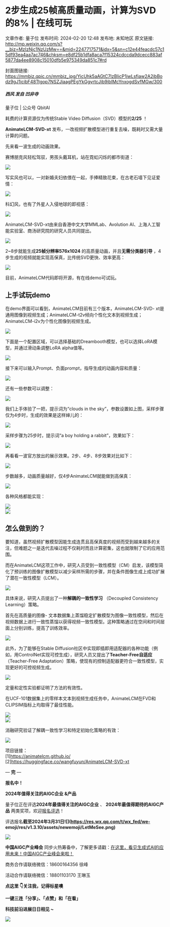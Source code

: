 # 2步生成25帧高质量动画，计算为SVD的8% | 在线可玩

文章作者: 量子位
发布时间: 2024-02-20 12:48
发布地: 未知地区
原文链接: http://mp.weixin.qq.com/s?__biz=MzIzNjc1NzUzMw==&mid=2247717571&idx=5&sn=c12e44feacdc57c15df93ea4aa7ac746&chksm=e8df25b1dfa8aca7f15324cdccda9dcecc883af5877da4ee8908c15010dfb5e975349da851c7#rd

封面图链接: https://mmbiz.qpic.cn/mmbiz_jpg/YicUhk5aAGtC7IzBlicP1jwLsfiaw2A2ibBodz9gJ1icibF48Ttgop7NSZJiaagPEgYkGgyrtcJib9ibIMcYnxogdSvfMGw/300

##### 西风 发自 凹非寺  
量子位 | 公众号 QbitAI

耗费的计算资源仅为传统Stable Video Diffusion（SVD）模型的**2/25** ！

**AnimateLCM-SVD-xt** 发布，一改视频扩散模型进行重复去噪，既耗时又需大量计算的问题。

先来看一波生成的动画效果。

赛博朋克风轻松驾驭，男孩头戴耳机，站在霓虹闪烁的都市街道：

![](https://mmbiz.qpic.cn/mmbiz_gif/YicUhk5aAGtC7IzBlicP1jwLsfiaw2A2ibBoLgKgL0F3thJl9FOwSGVCrckeNibibYpOAj3X8y7VuvLPlF9nzVIea52A/640?wx_fmt=gif&from=appmsg)

写实风也可以，一对新婚夫妇依偎在一起，手捧精致花束，在古老石墙下见证爱情：

![](https://mmbiz.qpic.cn/mmbiz_gif/YicUhk5aAGtC7IzBlicP1jwLsfiaw2A2ibBooU7zDI6AHQTeYQtMPMu87icoulHgQwFcXWFrjDW93oF5ibreUHCibAsFA/640?wx_fmt=gif&from=appmsg)

科幻风，也有了外星人入侵地球的即视感：

![](https://mmbiz.qpic.cn/mmbiz_gif/YicUhk5aAGtC7IzBlicP1jwLsfiaw2A2ibBoPfKnaWFAPjSoNSIeHQOzejaqLGINZWgYyicslk3T2I9icEN9RYv80N7A/640?wx_fmt=gif&from=appmsg)

AnimateLCM-SVD-xt由来自香港中文大学MMLab、Avolution AI、上海人工智能实验室、商汤研究院的研究人员共同提出。

![](https://mmbiz.qpic.cn/mmbiz_png/YicUhk5aAGtC7IzBlicP1jwLsfiaw2A2ibBoJVd2Sms2p6OXySgv4CbZicr6vb9mXZ4LC684VFWvnHJoRAiaU6vEyUqg/640?wx_fmt=png&from=appmsg)

2~8步就能生成**25帧分辨率576x1024** 的高质量动画，并且**无需分类器引导** ，4步生成的视频就能实现高保真，比传统SVD更快、效率更高：

![](https://mmbiz.qpic.cn/mmbiz_gif/YicUhk5aAGtC7IzBlicP1jwLsfiaw2A2ibBouJ5nQIzEYQ8cfL93WblHthtHoJY51555WzTHOq4wmh831ZEclfaOaw/640?wx_fmt=gif&from=appmsg)

目前，AnimateLCM代码即将开源，有在线demo可试玩。

## 上手试玩demo

在demo界面可以看到，AnimateLCM目前有三个版本，AnimateLCM-SVD-
xt是通用图像到视频生成；AnimateLCM-t2v倾向个性化文本到视频生成；AnimateLCM-i2v为个性化图像到视频生成。

![](https://mmbiz.qpic.cn/mmbiz_png/YicUhk5aAGtC7IzBlicP1jwLsfiaw2A2ibBoibpTomgQBYI01yVNaJWhI1xcAic6hhZehRB9Wl5sGMx5Fb6KjrLNDsVQ/640?wx_fmt=png&from=appmsg)

下面是一个配置区域，可以选择基础的Dreambooth模型，也可以选择LoRA模型，并通过滑动条调整LoRA alpha值等。

![](https://mmbiz.qpic.cn/mmbiz_png/YicUhk5aAGtC7IzBlicP1jwLsfiaw2A2ibBoIS0zTh4QBBuyUep8ibiczV6wNeia7IBic2LDQzmhq7RFlK2HXtqIyXJdpA/640?wx_fmt=png&from=appmsg)

接下来可以输入Prompt、负面prompt，指导生成的动画内容和质量：

![](https://mmbiz.qpic.cn/mmbiz_png/YicUhk5aAGtC7IzBlicP1jwLsfiaw2A2ibBoibWs0J1Sw79pGbuEYGLr4c9HJcF9wsDsU7woeuTyFEkQx1MfNxLiawsg/640?wx_fmt=png&from=appmsg)

还有一些参数可以调整：

![](https://mmbiz.qpic.cn/mmbiz_png/YicUhk5aAGtC7IzBlicP1jwLsfiaw2A2ibBo4k8pWj8knIicggEbjTMRbTkwL3f7TVUWOibUBzw9VDE7fBAGWvpic7ibew/640?wx_fmt=png&from=appmsg)

我们上手体验了一把，提示词为“clouds in the sky”，参数设置如上图，采样步骤仅为4步时，生成的效果是这样婶儿的：

![](https://mmbiz.qpic.cn/mmbiz_gif/YicUhk5aAGtC7IzBlicP1jwLsfiaw2A2ibBoial0n3nR3Fm956FzucjM0AIlG03nibwfgksgIWfJ7IDLk7Vel0m5rwnw/640?wx_fmt=gif&from=appmsg)

采样步骤为25步时，提示词“a boy holding a rabbit”，效果如下：

![](https://mmbiz.qpic.cn/mmbiz_gif/YicUhk5aAGtC7IzBlicP1jwLsfiaw2A2ibBo24YQmZm4wg0t36yCmUtVOYUQW2jJOcBXqI6NT5D5hpK2jeyzHUOwfA/640?wx_fmt=gif&from=appmsg)

再看看一波官方放出的展示效果。2步、4步、8步效果对比如下：

![](https://mmbiz.qpic.cn/mmbiz_gif/YicUhk5aAGtC7IzBlicP1jwLsfiaw2A2ibBoOz9fb1BmkSvC1M4LprX0n1Rw4hLcMmZulveNLnZSia01DZTYOq4YGoQ/640?wx_fmt=gif&from=appmsg)

步数越多，动画质量越好，仅4步AnimateLCM就能做到高保真：

![](https://mmbiz.qpic.cn/mmbiz_gif/YicUhk5aAGtC7IzBlicP1jwLsfiaw2A2ibBobotoM8fCSuBslTuS1bJWm4QibP19Rcxd8I1FbemnG348XZb3wGib9y0g/640?wx_fmt=gif&from=appmsg)

各种风格都能实现：

![](https://mmbiz.qpic.cn/mmbiz_gif/YicUhk5aAGtC7IzBlicP1jwLsfiaw2A2ibBo0xUk48YMxtugB9OZPF7UVqiacGXiaKQwNpM92bQ5Yfmr3jUKynoIE67A/640?wx_fmt=gif&from=appmsg)  
![](https://mmbiz.qpic.cn/mmbiz_gif/YicUhk5aAGtC7IzBlicP1jwLsfiaw2A2ibBoh4icFjICjPEQURhGRThUDecwbEO0cQbSEy2fIK6FmFuDEa46UAic5QOg/640?wx_fmt=gif&from=appmsg)

## 怎么做到的？

要知道，虽然视频扩散模型因能生成连贯且高保真度的视频而受到越来越多的关注，但难题之一是迭代去噪过程不仅耗时而且计算密集，这也就限制了它的应用范围。

而在AnimateLCM这项工作中，研究人员受到一致性模型（CM）启发，该模型简化了预训练的图像扩散模型以减少采样所需的步骤，并在条件图像生成上成功扩展了潜在一致性模型（LCM）。

![](https://mmbiz.qpic.cn/mmbiz_png/YicUhk5aAGtC7IzBlicP1jwLsfiaw2A2ibBozDpXiavSibOLCaf7icqiagGyqEd0KNacZLibBvqUFntsZYKe2euwNVQSqnQ/640?wx_fmt=png&from=appmsg)

具体来说，研究人员提出了一种**解耦的一致性学习** （Decoupled Consistency Learning）策略。

首先在高质量的图像-
文本数据集上蒸馏稳定扩散模型为图像一致性模型，然后在视频数据上进行一致性蒸馏以获得视频一致性模型。这种策略通过在空间和时间层面上分别训练，提高了训练效率。

![](https://mmbiz.qpic.cn/mmbiz_png/YicUhk5aAGtC7IzBlicP1jwLsfiaw2A2ibBo1icD5phibzf62Bwe4aQdxsOthQBTxm6fBBvlwt3XgyBrj1UuzCzVNGiaw/640?wx_fmt=png&from=appmsg)

此外，为了能够在Stable
Diffusion社区中实现即插即用适配器的各种功能（例如，用ControlNet实现可控生成），研究人员又提出了**Teacher-Free自适应**
（Teacher-Free Adaptation）策略，使现有的控制适配器更符合一致性模型，实现更好的可控视频生成。

![](https://mmbiz.qpic.cn/mmbiz_gif/YicUhk5aAGtC7IzBlicP1jwLsfiaw2A2ibBo1UhaR4hVSpVXyb2kP7ZcE2u5ODItZdwkNgib2zU2yuVgicdao9712uhg/640?wx_fmt=gif&from=appmsg)

定量和定性实验都证明了方法的有效性。

在UCF-101数据集上的零样本文本到视频生成任务中，AnimateLCM在FVD和CLIPSIM指标上均取得了最佳性能。

![](https://mmbiz.qpic.cn/mmbiz_png/YicUhk5aAGtC7IzBlicP1jwLsfiaw2A2ibBoLNQE1AvAOGT9ZpviaQiaagzbm5H9yn4Tvml6DD6HHia0gmqUtNwAicS3fA/640?wx_fmt=png&from=appmsg)  
![](https://mmbiz.qpic.cn/mmbiz_png/YicUhk5aAGtC7IzBlicP1jwLsfiaw2A2ibBosTzTkJTMlOialvZHRpFLnK7rr8av1lF3VkjQxR1Tf2vcibJlgEvroo3A/640?wx_fmt=png&from=appmsg)

消融研究验证了解耦一致性学习和特定初始化策略的有效：

![](https://mmbiz.qpic.cn/mmbiz_png/YicUhk5aAGtC7IzBlicP1jwLsfiaw2A2ibBoJGCKx5fTEyS6MfT8MQtRDtqc5YUJ3HsPHxykTXIic6B2BXEDzYoFJnQ/640?wx_fmt=png&from=appmsg)

项目链接：  
[1]https://animatelcm.github.io/  
[2]https://huggingface.co/wangfuyun/AnimateLCM-SVD-xt

— **完** —

**报名中！**

**2024年值得关注的AIGC企业 &产品**

量子位正在评选**2024年最值得关注的AIGC企业** 、 **2024年最值得期待的AIGC产品** 两类奖项，欢迎[报名评选]()！

评选报名**截至2024年3月31日![](https://res.wx.qq.com/t/wx_fed/we-
emoji/res/v1.3.10/assets/newemoji/LetMeSee.png)**

![](https://mmbiz.qpic.cn/mmbiz_png/YicUhk5aAGtC7IzBlicP1jwLsfiaw2A2ibBoWRgd47kXexFUOSSzXn5f9fDcza39rny2BgqyDQkDrSoLCDh3Ag7XwA/640?wx_fmt=png&from=appmsg)

**中国AIGC产业峰会**
同步火热筹备中，了解更多请戳：[在这里，看见生成式AI的应用未来！中国AIGC产业峰会来啦！](http://mp.weixin.qq.com/s?__biz=MzIzNjc1NzUzMw==&mid=2247717398&idx=1&sn=bb6e373ad0ff839c524094ebdb83e918&chksm=e8df2564dfa8ac7277a76ca2c9e4793d08729828edfaf96a5283daaacd497375630c911b1661&scene=21#wechat_redirect)

商务合作请联络微信：18600164356 徐峰  

活动合作请联络微信：18801103170 王琳玉

  

**点这里 👇关注我，记得标星噢**

**一键三连「分享」、「点赞」和「在看」**

**科技前沿进展日日相见 ~**

![](https://mmbiz.qpic.cn/mmbiz_svg/g9RQicMD01M0tYoRQT2cMQRmPS5ZDyrrfzeksiay90KaDzlGBH61icqHxmgFKfvfXtVuwTHV740CDLAaXU1LIfZyoJEpYKcRIiaE/640?wx_fmt=svg)

